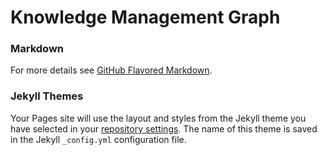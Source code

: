 # Knowledge Management Graph

### Markdown
For more details see [GitHub Flavored Markdown](https://guides.github.com/features/mastering-markdown/).

### Jekyll Themes

Your Pages site will use the layout and styles from the Jekyll theme you have selected in your [repository settings](https://github.com/xavieroliva/kmg/settings). The name of this theme is saved in the Jekyll `_config.yml` configuration file.
